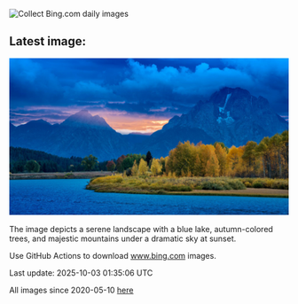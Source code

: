 ![Collect Bing.com daily images](https://github.com/counter2015/bing-daily-images/workflows/Collect%20Bing.com%20daily%20images/badge.svg)
## Latest image:
![](images/OxbowBend.jpg)

The image depicts a serene landscape with a blue lake, autumn-colored trees, and majestic mountains under a dramatic sky at sunset.

Use GitHub Actions to download www.bing.com images.

Last update: 2025-10-03 01:35:06 UTC

All images since 2020-05-10 [here](https://github.com/counter2015/bing-daily-images/tree/master/images)

